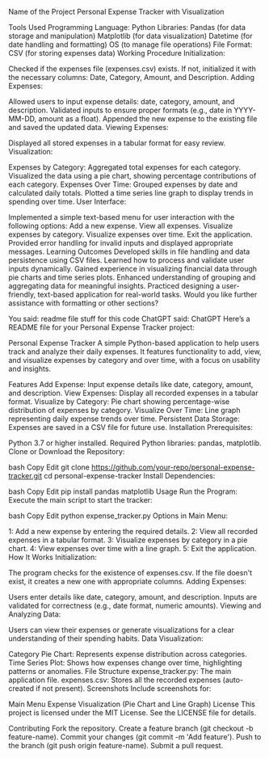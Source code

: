 Name of the Project
Personal Expense Tracker with Visualization

Tools Used
Programming Language: Python
Libraries:
Pandas (for data storage and manipulation)
Matplotlib (for data visualization)
Datetime (for date handling and formatting)
OS (to manage file operations)
File Format: CSV (for storing expenses data)
Working Procedure
Initialization:

Checked if the expenses file (expenses.csv) exists. If not, initialized it with the necessary columns: Date, Category, Amount, and Description.
Adding Expenses:

Allowed users to input expense details: date, category, amount, and description.
Validated inputs to ensure proper formats (e.g., date in YYYY-MM-DD, amount as a float).
Appended the new expense to the existing file and saved the updated data.
Viewing Expenses:

Displayed all stored expenses in a tabular format for easy review.
Visualization:

Expenses by Category:
Aggregated total expenses for each category.
Visualized the data using a pie chart, showing percentage contributions of each category.
Expenses Over Time:
Grouped expenses by date and calculated daily totals.
Plotted a time series line graph to display trends in spending over time.
User Interface:

Implemented a simple text-based menu for user interaction with the following options:
Add a new expense.
View all expenses.
Visualize expenses by category.
Visualize expenses over time.
Exit the application.
Provided error handling for invalid inputs and displayed appropriate messages.
Learning Outcomes
Developed skills in file handling and data persistence using CSV files.
Learned how to process and validate user inputs dynamically.
Gained experience in visualizing financial data through pie charts and time series plots.
Enhanced understanding of grouping and aggregating data for meaningful insights.
Practiced designing a user-friendly, text-based application for real-world tasks.
Would you like further assistance with formatting or other sections?







You said:
readme file stuff for this code
ChatGPT said:
ChatGPT
Here’s a README file for your Personal Expense Tracker project:

Personal Expense Tracker
A simple Python-based application to help users track and analyze their daily expenses. It features functionality to add, view, and visualize expenses by category and over time, with a focus on usability and insights.

Features
Add Expense: Input expense details like date, category, amount, and description.
View Expenses: Display all recorded expenses in a tabular format.
Visualize by Category: Pie chart showing percentage-wise distribution of expenses by category.
Visualize Over Time: Line graph representing daily expense trends over time.
Persistent Data Storage: Expenses are saved in a CSV file for future use.
Installation
Prerequisites:

Python 3.7 or higher installed.
Required Python libraries: pandas, matplotlib.
Clone or Download the Repository:

bash
Copy
Edit
git clone https://github.com/your-repo/personal-expense-tracker.git
cd personal-expense-tracker
Install Dependencies:

bash
Copy
Edit
pip install pandas matplotlib
Usage
Run the Program:
Execute the main script to start the tracker:

bash
Copy
Edit
python expense_tracker.py
Options in Main Menu:

1: Add a new expense by entering the required details.
2: View all recorded expenses in a tabular format.
3: Visualize expenses by category in a pie chart.
4: View expenses over time with a line graph.
5: Exit the application.
How It Works
Initialization:

The program checks for the existence of expenses.csv. If the file doesn't exist, it creates a new one with appropriate columns.
Adding Expenses:

Users enter details like date, category, amount, and description. Inputs are validated for correctness (e.g., date format, numeric amounts).
Viewing and Analyzing Data:

Users can view their expenses or generate visualizations for a clear understanding of their spending habits.
Data Visualization:

Category Pie Chart: Represents expense distribution across categories.
Time Series Plot: Shows how expenses change over time, highlighting patterns or anomalies.
File Structure
expense_tracker.py: The main application file.
expenses.csv: Stores all the recorded expenses (auto-created if not present).
Screenshots
Include screenshots for:

Main Menu
Expense Visualization (Pie Chart and Line Graph)
License
This project is licensed under the MIT License. See the LICENSE file for details.

Contributing
Fork the repository.
Create a feature branch (git checkout -b feature-name).
Commit your changes (git commit -m 'Add feature').
Push to the branch (git push origin feature-name).
Submit a pull request.
